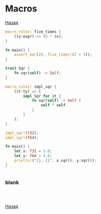 # Macros

[Назад][back]

```rust
macro_rules! five_times {
    ($x:expr) => (5 * $x);
}

fn main() {
    assert_eq!(25, five_times!(2 + 3));
}
```

```rust
trait Sqr {
    fn sqr(self) -> Self;
}

macro_rules! impl_sqr {
    ($t:ty) => (
        impl Sqr for $t {
            fn sqr(self) -> Self {
                self * self
            }
        }
    );
}

impl_sqr!(f32);
impl_sqr!(f64);

fn main() {
    let x: f32 = 3.0;
    let y: f64 = 4.0;
    println!("{}, {}", x.sqr(), y.sqr());
}
```

```rust

```

### blank

```rust

```

```rust

```

```rust

```

[Назад][back]

[back]: <.> "Назад к оглавлению"